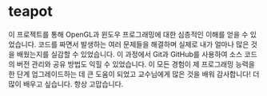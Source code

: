 # teapot
이 프로젝트를 통해 OpenGL과 윈도우 프로그래밍에 대한 심층적인 이해를 얻을 수 있었습니다. 코드를 짜면서 발생하는 여러 문제들을 해결하며 실제로 내가 얼마나 많은 것을 배웠는지를 실감할 수 있었습니다. 이 과정에서 Git과 GitHub를 사용하여 소스 코드의 버전 관리와 공유 방법도 익힐 수 있었습니다. 이 모든 경험이 제 프로그래밍 능력을 한 단계 업그레이드하는 데 큰 도움이 되었고 교수님에게 많은 것을 배워 감사합니다! 더 많이 배우고 싶습니다. 항상 고맙습니다.
